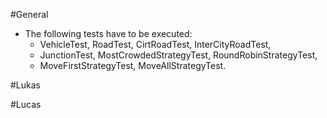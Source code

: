 #General
- The following tests have to be executed:
	- VehicleTest, RoadTest, CirtRoadTest, InterCityRoadTest,
	- JunctionTest, MostCrowdedStrategyTest, RoundRobinStrategyTest,
	- MoveFirstStrategyTest, MoveAllStrategyTest.


#Lukas

#Lucas